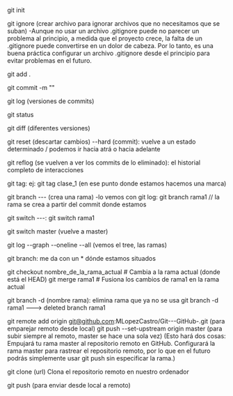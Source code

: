 git init

git ignore (crear archivo para ignorar archivos que no necesitamos que se suban) -Aunque no usar un archivo .gitignore puede no parecer un problema al principio, a medida que el proyecto crece, la falta de un .gitignore puede convertirse en un dolor de cabeza. Por lo tanto, es una buena práctica configurar un archivo .gitignore desde el principio para evitar problemas en el futuro.

git add .

git commit -m ""

git log (versiones de commits)

git status

git diff (diferentes versiones)

git reset (descartar cambios) --hard (commit): vuelve a un estado determinado / podemos ir hacia atrá o hacia adelante

git reflog (se vuelven a ver los commits de lo eliminado): el historial completo de interacciones

git tag: ej: git tag clase_1 (en ese punto donde estamos hacemos una marca)

git branch --- (crea una rama) -lo vemos con git log: git branch rama1 // la rama se crea a partir del commit donde estamos

git switch ---: git switch rama1

git switch master (vuelve a master)

git log --graph --oneline --all (vemos el tree, las ramas)

git branch: me da con un * dónde estamos situados

git checkout nombre_de_la_rama_actual  # Cambia a la rama actual (donde está el HEAD)
git merge rama1                       # Fusiona los cambios de rama1 en la rama actual

git branch -d (nombre rama): elimina rama que ya no se usa
git branch -d rama1 ---> deleted branch rama1

git remote add origin git@github.com:MLopezCastro/Git---GitHub-.git (para emparejar remoto desde local)
git push --set-upstream origin master (para subir siempre al remoto, master se hace una sola vez) (Esto hará dos cosas:
                                                                                                   Empujará tu rama master al repositorio remoto en GitHub.
                                                                                                   Configurará la rama master para rastrear el repositorio remoto, 
                                                                                                    por lo que en el futuro podrás simplemente usar git push sin especificar la rama.)

git clone (url) Clona el repositorio remoto en nuestro ordenador

git push (para enviar desde local a remoto)



